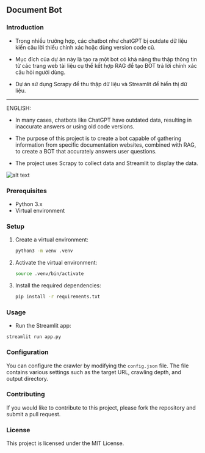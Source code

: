## Document Bot

### Introduction
- Trong nhiều trường hợp, các chatbot như chatGPT bị outdate dữ liệu kiến câu lời thiếu chính xác hoặc dùng version code cũ.

- Mục đích của dự án này là tạo ra một bot có khả năng thu thập thông tin từ các trang web tài liệu cụ thể kết hợp RAG để tạo BOT trả lời chính xác câu hỏi người dùng.

- Dự án sử dụng Scrapy để thu thập dữ liệu và Streamlit để hiển thị dữ liệu.

---
ENGLISH:
- In many cases, chatbots like ChatGPT have outdated data, resulting in inaccurate answers or using old code versions.

- The purpose of this project is to create a bot capable of gathering information from specific documentation websites, combined with RAG, to create a BOT that accurately answers user questions.

- The project uses Scrapy to collect data and Streamlit to display the data.

![alt text](<Screen Shot 2024-12-08 at 21.34.22.png>)

### Prerequisites
- Python 3.x
- Virtual environment

### Setup

1. Create a virtual environment:
    ```sh
    python3 -m venv .venv
    ```

2. Activate the virtual environment:
    ```sh
    source .venv/bin/activate
    ```

3. Install the required dependencies:
    ```sh
    pip install -r requirements.txt
    ```


### Usage

- Run the Streamlit app:
```
streamlit run app.py
```

### Configuration

You can configure the crawler by modifying the `config.json` file. The file contains various settings such as the target URL, crawling depth, and output directory.

### Contributing

If you would like to contribute to this project, please fork the repository and submit a pull request.

### License

This project is licensed under the MIT License.

